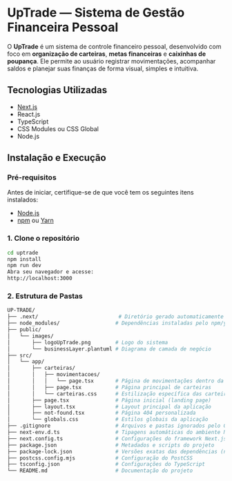# UpTrade — Sistema de Gestão Financeira Pessoal

O **UpTrade** é um sistema de controle financeiro pessoal, desenvolvido com foco em **organização de carteiras**, **metas financeiras** e **caixinhas de poupança**. Ele permite ao usuário registrar movimentações, acompanhar saldos e planejar suas finanças de forma visual, simples e intuitiva.

## Tecnologias Utilizadas

- [Next.js](https://nextjs.org/)
- React.js
- TypeScript
- CSS Modules ou CSS Global
- Node.js

## Instalação e Execução

### Pré-requisitos

Antes de iniciar, certifique-se de que você tem os seguintes itens instalados:

- [Node.js](https://nodejs.org/)
- [npm](https://www.npmjs.com/) ou [Yarn](https://yarnpkg.com/)

### 1. Clone o repositório

```bash
cd uptrade
npm install
npm run dev
Abra seu navegador e acesse:
http://localhost:3000
```

### 2. Estrutura de Pastas

```bash
UP-TRADE/
├── .next/                          # Diretório gerado automaticamente pelo Next.js
├── node_modules/                  # Dependências instaladas pelo npm/yarn
├── public/
│   └── images/
│       ├── logoUpTrade.png        # Logo do sistema
│       └── businessLayer.plantuml # Diagrama de camada de negócio
├── src/
│   └── app/
│       ├── carteiras/
│       │   ├── movimentacoes/
│       │   │   └── page.tsx       # Página de movimentações dentro da carteira
│       │   ├── page.tsx           # Página principal de carteiras
│       │   └── carteiras.css      # Estilização específica das carteiras
│       ├── page.tsx               # Página inicial (landing page)
│       ├── layout.tsx             # Layout principal da aplicação
│       ├── not-found.tsx          # Página 404 personalizada
│       └── globals.css            # Estilos globais da aplicação
├── .gitignore                     # Arquivos e pastas ignorados pelo Git
├── next-env.d.ts                  # Tipagens automáticas do ambiente Next.js
├── next.config.ts                 # Configurações do framework Next.js
├── package.json                   # Metadados e scripts do projeto
├── package-lock.json              # Versões exatas das dependências (npm)
├── postcss.config.mjs             # Configuração do PostCSS
├── tsconfig.json                  # Configurações do TypeScript
└── README.md                      # Documentação do projeto
```